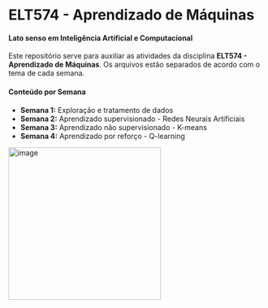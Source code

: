 # ELT574 - Aprendizado de Máquinas
#### Lato senso em Inteligência Artificial e Computacional
Este repositório serve para auxiliar as atividades da disciplina **ELT574 - Aprendizado de Máquinas**. Os arquivos estão separados de acordo com o tema de cada semana.

#### Conteúdo por Semana
- **Semana 1:** Exploração e tratamento de dados
- **Semana 2:** Aprendizado supervisionado - Redes Neurais Artificiais
- **Semana 3:** Aprendizado não supervisionado - K-means
- **Semana 4:** Aprendizado por reforço - Q-learning


<img align="middle" 
     src="https://external-content.duckduckgo.com/iu/?u=https%3A%2F%2Fbbt.caf.ufv.br%2Fwp-content%2Fthemes%2Fdiretorias%2Fassets%2Fimages%2Festrutura%2FlogotipoUFV.png&f=1&nofb=1&ipt=1761963a2083d900b5e48aa23b5b3dcd9b74a5ef6f8ce6ec52344a61c0daf884&ipo=images"
     alt="image" 
     style="width:300px;height:auto;">
